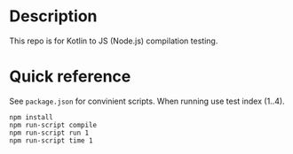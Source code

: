 # Description

This repo is for Kotlin to JS (Node.js) compilation testing.

# Quick reference

See `package.json` for convinient scripts. When running use test index (1..4).

```
npm install
npm run-script compile
npm run-script run 1
npm run-script time 1
```
